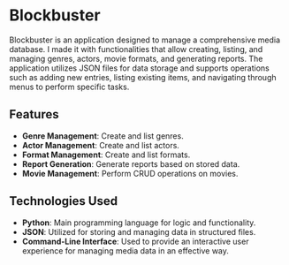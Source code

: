 # Blockbuster 

Blockbuster is an application designed to manage a comprehensive media database. I made it with functionalities that allow creating, listing, and managing genres, actors, movie formats, and generating reports. The application utilizes JSON files for data storage and supports operations such as adding new entries, listing existing items, and navigating through menus to perform specific tasks.

## Features
- **Genre Management**: Create and list genres.
- **Actor Management**: Create and list actors.
- **Format Management**: Create and list formats.
- **Report Generation**: Generate reports based on stored data.
- **Movie Management**: Perform CRUD operations on movies.

## Technologies Used
- **Python**: Main programming language for logic and functionality.
- **JSON**: Utilized for storing and managing data in structured files.
- **Command-Line Interface**: Used to provide an interactive user experience for managing media data in an effective way.
